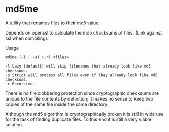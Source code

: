 md5me
=====

A utility that renames files to their md5 value.

Depends on openssl to calculate the md5 chacksums of files. (Link against ssl when compiling).

Usage

    md5me (-l | -s) (-r) <files>

    -l Lazy (default) will skip filenames that already look like md5 checksums.
    -s Strict will process all files even if they already look like md5 checksums.
    -r Recursive. 

There is no file clobbering protection since cryptographic checksums are unique to the file contents by definition; it makes no sense to keep two copies of the same file inside the same directory.

Although the md5 algorithm is cryptographically broken it is still in wide use for the task of finding duplicate files. To this end it is still a very viable solution.
